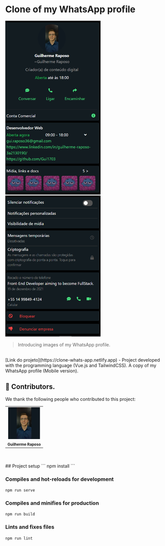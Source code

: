 # Clone of my WhatsApp profile


<img src="./src/assets/Print-1.png" alt="Photo WhatsApp" width="300px">
<img src="./src/assets/Print-2.png" alt="Photo WhatsApp" width="300px">

> Introducing images of my WhatsApp profile.


<br>
[Link do projeto](https://clone-whats-app.netlify.app) - Project developed with the programming language (Vue.js and TailwindCSS). A copy of my WhatsApp profile (Mobile version).

## 🤝 Contributors.

We thank the following people who contributed to this project:

<table>
  <tr>
    <td align="center">
      <a href="#">
        <img src="./src/assets/photo-profile.jpeg" width="100px;" alt="Guilherme Raposo's photo on GitHub"/><br>
        <sub>
          <b>Guilherme Raposo</b>
        </sub>
      </a>
    </td>
  </tr>
</table>
<br>
<br>
## Project setup
```
npm install
```

### Compiles and hot-reloads for development
```
npm run serve
```

### Compiles and minifies for production
```
npm run build
```

### Lints and fixes files
```
npm run lint
```
